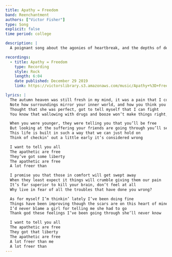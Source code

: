 ```yaml
---
title: Apathy = Freedom
band: Reenchantment
authors: ["Victor Fisher"]
type: Song
explicit: false
time period: college

description: |
  A poignant song about the agonies of heartbreak, and the depths of despair.

recordings:
  - title: Apathy = Freedom
    type: Recording
    style: Rock
    length: 6:04
    date published: December 29 2019
    link: https://victorslibrary.s3.amazonaws.com/music/Apathy+%3D+Freedom/Apathy+%3D+Freedom.mp3

lyrics: |
  The autumn heaven was still fresh in my mind, it was a pain that I could feel
  Note how surroundings mirror your inner world, and how you think you’ll never heal
  Thought that she was perfect, got to tell myself that I can fight
  You know that wallowing with drugs and booze won’t make things right, for you

  When you were younger, they were telling you that you’ll be free
  But looking at the suffering your friends are going through you’ll see, that
  This life is built in such a way that we can just hold on
  Think of checkin’ out a little early it’s considered wrong

  I want to tell you all
  The apathetic are free
  They’ve got some liberty
  The apathetic are free
  A lot freer than

  I promise you that those in comfort will get swept away
  When they least expect it things will crumble giving them our pain
  It’s far superior to kill your brain, don’t feel at all
  Why live in fear of all the troubles that have done you wrong?

  As for myself I’m thinkin’ lately I’ve been doing fine
  Things have been improving though the scars are on this heart of mine
  I’d never blame a girl for telling me she had to go
  Thank god these feelings I’ve been going through she’ll never know

  I want to tell you all
  The apathetic are free
  They got that liberty
  The apathetic are free
  A lot freer than me
  A lot freer than
---
```

